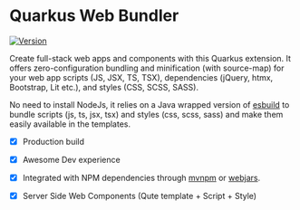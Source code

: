 # Quarkus Web Bundler

[![Version](https://img.shields.io/maven-central/v/io.quarkiverse.web-bundler/quarkus-web-bundler?logo=apache-maven&style=flat-square)](https://search.maven.org/artifact/io.quarkiverse.web-bundler/quarkus-web-bundler)

Create full-stack web apps and components with this Quarkus extension. It offers zero-configuration bundling and minification (with source-map) for your web app scripts (JS, JSX, TS, TSX), dependencies (jQuery, htmx, Bootstrap, Lit etc.), and styles (CSS, SCSS, SASS).

No need to install NodeJs, it relies on a Java wrapped version of [esbuild](https://esbuild.github.io/) to bundle scripts (js, ts, jsx, tsx) and styles (css, scss, sass) and make them easily available in the templates.

* [x] Production build
* [x] Awesome Dev experience
* [x] Integrated with NPM dependencies through [mvnpm](https://mvnpm.org) or [webjars](https://www.webjars.org/).
* [x] Server Side Web Components (Qute template + Script + Style)


